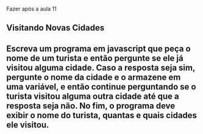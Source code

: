 Fazer após a aula 11

## Visitando Novas Cidades

## Escreva um programa em javascript que peça o nome de um turista e então pergunte se ele já visitou alguma cidade. Caso a resposta seja sim, pergunte o nome da cidade e o armazene em uma variável, e então continue perguntando se o turista visitou alguma outra cidade até que a resposta seja não. No fim, o programa deve exibir o nome do turista, quantas e quais cidades ele visitou.